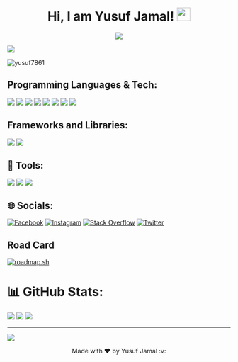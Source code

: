 <h1 align="center"> Hi, I am Yusuf Jamal! 
    <a href="https://github.com/yusuf7861" target="_self">
		<img src="https://media.giphy.com/media/hvRJCLFzcasrR4ia7z/giphy.gif" width="30">
	</a>
</h1> 
<!-- Text animation effect -->
<p align="center">
	<a href="https://github.com/Bouaskaoun">
		<img src="https://readme-typing-svg.herokuapp.com?lines=Computer+Science+Student;FrontEnd+Web+Developer;Gamer;Love+to+read+books;Always%20learning%20new%20things&center=true&width=380&height=45&">
	</a>
</p>
<img align="center" src="https://media1.giphy.com/media/SWoSkN6DxTszqIKEqv/giphy.gif?cid=790b7611da38255c139e66b1a58b0fc1b8ad7120012359ec&rid=giphy.gif&ct=g"> 

<!-- profile views -->
<p align="left"> <img src="https://komarev.com/ghpvc/?username=yusuf7861&label=Profile%20views&color=0e75b6&style=flat" alt="yusuf7861" /> </p>

## Programming Languages & Tech:
<p>
  <img src="https://img.shields.io/badge/Python-3776AB?style=for-the-badge&logo=python&logoColor=white" />
  <img src="https://img.shields.io/badge/HTML5-E34F26?style=for-the-badge&logo=html5&logoColor=white" />
  <img src="https://img.shields.io/badge/CSS3-1572B6?style=for-the-badge&logo=css3&logoColor=white" />
  <img src="https://img.shields.io/badge/JavaScript-323330?style=for-the-badge&logo=javascript&logoColor=F7DF1E" />
  <img src="https://img.shields.io/badge/C-00599C?style=for-the-badge&logo=c&logoColor=white" />
  <img src="https://img.shields.io/badge/adobephotoshop-%2331A8FF.svg?style=for-the-badge&logo=adobephotoshop&logoColor=white" />
  <img src="https://img.shields.io/bad/Java-470137?style=for-the-badge&logo=Java&logoColor=#FF61F6" />
  <img src="https://img.shields.io/badge/figma-%23F24E1E.svg?style=for-the-badge&logo=figma&logoColor=white" />
</p>

## Frameworks and Libraries:
 <img src="https://img.shields.io/badge/Bootstrap-563D7C?style=for-the-badge&logo=bootstrap&logoColor=white" />
 <img src="https://img.shields.io/badge/jQuery-0769AD?style=for-the-badge&logo=jquery&logoColor=white" />
 <br>
 
## 🔭 Tools:
<p>
  <img src="https://img.shields.io/badge/Visual_Studio_Code-0078D4?style=for-the-badge&logo=visual%20studio%20code&logoColor=white" />
  <img src="https://img.shields.io/badge/Atom-66595C?style=for-the-badge&logo=Atom&logoColor=white" />
  <img src="https://img.shields.io/badge/sublime_text-%23575757.svg?&style=for-the-badge&logo=sublime-text&logoColor=important" />
</p>

## 🌐 Socials:
[![Facebook](https://img.shields.io/badge/Facebook-%231877F2.svg?logo=Facebook&logoColor=white)](https://facebook.com/siddique.raaj.9) [![Instagram](https://img.shields.io/badge/Instagram-%23E4405F.svg?logo=Instagram&logoColor=white)](https://instagram.com/siddique.raaj) [![Stack Overflow](https://img.shields.io/badge/-Stackoverflow-FE7A16?logo=stack-overflow&logoColor=white)](https://stackoverflow.com/users/19501222/yusuf-jamal?tab=profile) [![Twitter](https://img.shields.io/badge/Twitter-%231DA1F2.svg?logo=Twitter&logoColor=white)](https://twitter.com/Yusufja38819648)

## Road Card
[![roadmap.sh](https://api.roadmap.sh/v1-badge/tall/64fcc3945ce9f4ca58aa72e6?variant=dark&roadmaps=java)](https://roadmap.sh)

# 📊 GitHub Stats:
![](https://github-readme-stats.vercel.app/api?username=yusuf7861&theme=dark&hide_border=false&include_all_commits=false&count_private=false)
![](https://github-readme-streak-stats.herokuapp.com/?user=yusuf7861&theme=dark&hide_border=false)
![](https://github-readme-stats.vercel.app/api/top-langs/?username=yusuf7861&theme=dark&hide_border=false&include_all_commits=false&count_private=false&layout=compact)

---
[![](https://visitcount.itsvg.in/api?id=yusuf7861&icon=0&color=0)](https://visitcount.itsvg.in)
<p align="center"> Made with ❤️ by Yusuf Jamal :v:

